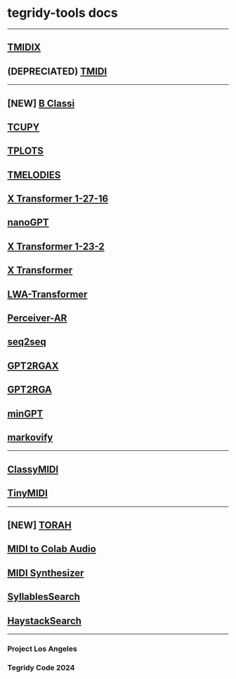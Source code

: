 # tegridy-tools docs

***

## [TMIDIX](https://asigalov61.github.io/tegridy-tools/TMIDIX.html)

## (DEPRECIATED) [TMIDI](https://asigalov61.github.io/tegridy-tools/TMIDI.html)

***

## [NEW] [B Classi](https://asigalov61.github.io/tegridy-tools/b_classi.html)
## [TCUPY](https://asigalov61.github.io/tegridy-tools/TCUPY.html)
## [TPLOTS](https://asigalov61.github.io/tegridy-tools/TPLOTS.html)
## [TMELODIES](https://asigalov61.github.io/tegridy-tools/TMELODIES.html)
## [X Transformer 1-27-16](https://asigalov61.github.io/tegridy-tools/x_transformer_1_27_16.html)
## [nanoGPT](https://asigalov61.github.io/tegridy-tools/nanoGPT.html)
## [X Transformer 1-23-2](https://asigalov61.github.io/tegridy-tools/x_transformer_1_23_2.html)
## [X Transformer](https://asigalov61.github.io/tegridy-tools/x_transformer.html)
## [LWA-Transformer](https://asigalov61.github.io/tegridy-tools/lwa_transformer.html)
## [Perceiver-AR](https://asigalov61.github.io/tegridy-tools/Perceiver-AR.html)
## [seq2seq](https://asigalov61.github.io/tegridy-tools/seq2seq.html)
## [GPT2RGAX](https://asigalov61.github.io/tegridy-tools/GPT2RGAX.html)
## [GPT2RGA](https://asigalov61.github.io/tegridy-tools/GPT2RGA.html)
## [minGPT](https://asigalov61.github.io/tegridy-tools/minGPT.html)
## [markovify](https://asigalov61.github.io/tegridy-tools/markovify.html)

***

## [ClassyMIDI](https://asigalov61.github.io/tegridy-tools/ClassyMIDI.html)
## [TinyMIDI](https://asigalov61.github.io/tegridy-tools/TinyMIDI.html)

***

## [NEW] [TORAH](https://asigalov61.github.io/tegridy-tools/TORAH.html)
## [MIDI to Colab Audio](https://asigalov61.github.io/tegridy-tools/midi_to_colab_audio.html)
## [MIDI Synthesizer](https://asigalov61.github.io/tegridy-tools/MIDI_Synthesizer.html)
## [SyllablesSearch](https://asigalov61.github.io/tegridy-tools/SyllablesSearch.html)
## [HaystackSearch](https://asigalov61.github.io/tegridy-tools/HaystackSearch.html)

***

### Project Los Angeles

### Tegridy Code 2024
